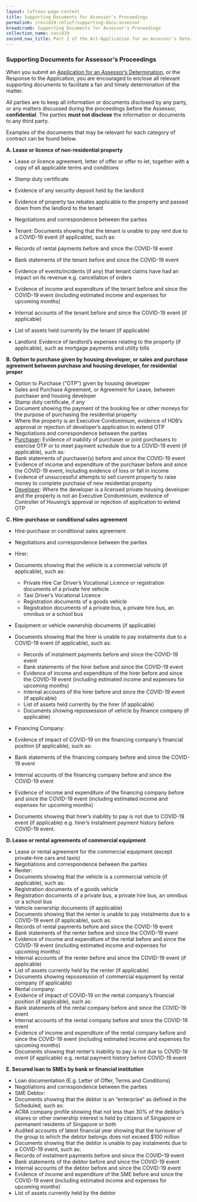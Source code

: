 ```yaml
---
layout: leftnav-page-content
title: Supporting Documents for Assessor's Proceedings
permalink: /covid19-relief/supporting-docu-assessor
breadcrumb: Supporting Documents for Assessor's Proceedings
collection_name: covid19
second_nav_title: Part 2 of the Act-Application for an Assessor’s Determination
---
```

### Supporting Documents for Assessor's Proceedings ###

When you submit an [Application for an Assessor’s Determination](https://www.mlaw.gov.sg/covid19-relief/application-for-assessor), or the Response to the Application, you are encouraged to enclose all relevant supporting documents to facilitate a fair and timely determination of the matter. 

All parties are to keep all information or documents disclosed by any party, or any matters discussed during the proceedings before the Assessor, **confidential**. The parties **must not disclose** the information or documents to any third party.

Examples of the documents that may be relevant for each category of contract can be found below. 

**A.	Lease or licence of non-residential property**
*	Lease or licence agreement, letter of offer or offer to let, together with a copy of all applicable terms and conditions
*	Stamp duty certificate
*	Evidence of any security deposit held by the landlord
*	Evidence of property tax rebates applicable to the property and passed down from the landlord to the tenant
*	Negotiations and correspondence between the parties 
*	Tenant: Documents showing that the tenant is unable to pay rent due to a COVID-19 event (if applicable), such as: 
  *	Records of rental payments before and since the COVID-19 event
  *	Bank statements of the tenant before and since the COVID-19 event
  *	Evidence of events/incidents (if any) that tenant claims have had an impact on its revenue e.g. cancellation of orders
  *	Evidence of income and expenditure of the tenant before and since the COVID-19 event (including estimated income and expenses for upcoming months) 
  *	Internal accounts of the tenant before and since the COVID-19 event (if applicable)
  *	List of assets held currently by the tenant (if applicable)
  
*	Landlord: Evidence of landlord’s expenses relating to the property (if applicable), such as mortgage payments and utility bills

**B.	Option to purchase given by housing developer, or sales and purchase agreement between purchase and housing developer, for residential proper**
*	Option to Purchase (“OTP”) given by housing developer
*	Sales and Purchase Agreement, or Agreement for Lease, between purchaser and housing developer 
*	Stamp duty certificate, if any
*	Document showing the payment of the booking fee or other moneys for the purpose of purchasing the residential property
*	Where the property is an Executive Condominium, evidence of HDB’s approval or rejection of developer’s application to extend OTP 
*	Negotiations and correspondence between the parties
*	<u>Purchaser</u>: Evidence of inability of purchaser or joint purchasers to exercise OTP or to meet payment schedule due to a COVID-19 event (if applicable), such as: 
  *	Bank statements of purchaser(s) before and since the COVID-19 event
  *	Evidence of income and expenditure of the purchaser before and since the COVID-19 event, including evidence of loss or fall in income 
  *	Evidence of unsuccessful attempts to sell current property to raise money to complete purchase of new residential property
*	<u>Developer</u>: Where the developer is a licensed private housing developer and the property is not an Executive Condominium, evidence of Controller of Housing’s approval or rejection of application to extend OTP 

**C.	Hire-purchase or conditional sales agreement**

*	Hire-purchase or conditional sales agreement 
*	Negotiations and correspondence between the parties  

*	Hirer: 
  *	Documents showing that the vehicle is a commercial vehicle (if applicable), such as:
    *	Private Hire Car Driver’s Vocational Licence or registration documents of a private hire vehicle 
    *	Taxi Driver’s Vocational Licence
    *	Registration documents of a goods vehicle
    *	Registration documents of a private bus, a private hire bus, an omnibus or a school bus
  *	Equipment or vehicle ownership documents (if applicable)
  *	Documents showing that the hirer is unable to pay instalments due to a COVID-19 event (if applicable), such as: 
    *	Records of instalment payments before and since the COVID-19 event
    *	Bank statements of the hirer before and since the COVID-19 event
    *	Evidence of income and expenditure of the hirer before and since the COVID-19 event (including estimated income and expenses for upcoming months) 
    *	Internal accounts of the hirer before and since the COVID-19 event (if applicable)
    *	List of assets held currently by the hirer (if applicable)
    *	Documents showing repossession of vehicle by finance company (if applicable)
* Financing Company: 
 *	Evidence of impact of COVID-19 on the financing company’s financial position (if applicable), such as: 
   *	Bank statements of the financing company before and since the COVID-19 event
   *	Internal accounts of the financing company before and since the COVID-19 event
   *	Evidence of income and expenditure of the financing company before and since the COVID-19 event (including estimated income and expenses for upcoming months) 
  *	Documents showing that hirer’s inability to pay is not due to COVID-19 event (if applicable) e.g. hirer’s instalment payment history before COVID-19 event.

**D.	Lease or rental agreements of commercial equipment**
*	Lease or rental agreement for the commercial equipment (except private-hire cars and taxis)
*	Negotiations and correspondence between the parties  
*	Renter: 
 *	Documents showing that the vehicle is a commercial vehicle (if applicable), such as:
  *	Registration documents of a goods vehicle
  *	Registration documents of a private bus, a private hire bus, an omnibus or a school bus
*	Vehicle ownership documents (if applicable)
*	Documents showing that the renter is unable to pay instalments due to a COVID-19 event (if applicable), such as: 
  *	Records of rental payments before and since the COVID-19 event
  *	Bank statements of the renter before and since the COVID-19 event
  *	Evidence of income and expenditure of the rental before and since the COVID-19 event (including estimated income and expenses for upcoming months) 
  *	Internal accounts of the renter before and since the COVID-19 event (if applicable)
  *	List of assets currently held by the renter (if applicable)
*	Documents showing repossession of commercial equipment by rental company (if applicable)
*	Rental company: 
 *	Evidence of impact of COVID-19 on the rental company’s financial position (if applicable), such as: 
  *	Bank statements of the rental company before and since the COVID-19 event
  *	Internal accounts of the rental company before and since the COVID-19 event
  *	Evidence of income and expenditure of the rental company before and since the COVID-19 event (including estimated income and expenses for upcoming months) 
 *	Documents showing that renter’s inability to pay is not due to COVID-19 event (if applicable) e.g. rental payment history before COVID-19 event

**E.	Secured loan to SMEs by bank or financial institution**

*	Loan documentation (E.g. Letter of Offer, Terms and Conditions)
*	Negotiations and correspondence between the parties  
*	SME Debtor:
 *	Documents showing that the debtor is an “enterprise” as defined in the Scheduled, such as: 
  *	ACRA company profile showing that not less than 30% of the debtor’s shares or other ownership interest is held by citizens of Singapore or permanent residents of Singapore or both
  *	Audited accounts of latest financial year showing that the turnover of the group to which the debtor belongs does not exceed $100 million 
 *	Documents showing that the debtor is unable to pay instalments due to a COVID-19 event, such as: 
  *	Records of instalment payments before and since the COVID-19 event
  *	Bank statements of the debtor before and since the COVID-19 event
  *	Internal accounts of the debtor before and since the COVID-19 event
  *	Evidence of income and expenditure of the SME before and since the COVID-19 event (including estimated income and expenses for upcoming months) 
  *	List of assets currently held by the debtor




